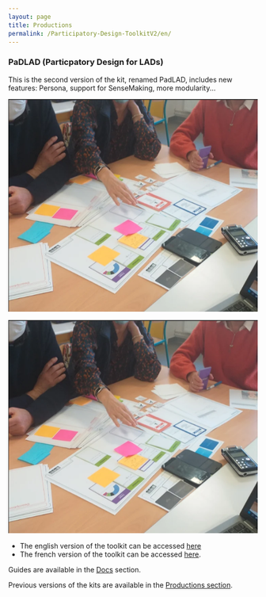 ```yaml
---
layout: page
title: Productions
permalink: /Participatory-Design-ToolkitV2/en/
---
```


### PaDLAD (Particpatory Design for LADs)
This is the second version of the kit, renamed PadLAD, includes new features: Persona, support for SenseMaking, more modularity...

![Participatory Workshop using PadLAD](/assets/PaDLAD/figures/workshop/ws1.png)

![Result of a participatory Workshop using PadLAD](/assets/PaDLAD/figures/workshop/ws1.png)


* The english version of the toolkit can be accessed [here](/assets/PadLAD/PADLAD_KIT_en.pdf)
* The french version of the toolkit can be accessed [here](/assets/PadLAD/PADLAD_KIT_fr.pdf).

Guides are available in the [Docs](/docs) section.


Previous versions of the kits are available in the [Productions section](/productions/).

